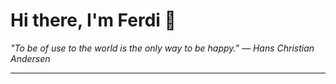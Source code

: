 <h1>Hi there, I'm Ferdi 👋</h1>

<p><em>
  "To be of use to the world is the only way to be happy." — Hans Christian Andersen
</em></p>

---
